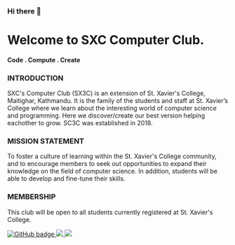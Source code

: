 ### Hi there 👋

<!--
**SXC-Computer-Club-SX3C/SXC-Computer-Club-SX3C** is a ✨ _special_ ✨ repository because its `README.md` (this file) appears on your GitHub profile.

Here are some ideas to get you started:

- 🔭 I’m currently working on ...
- 🌱 I’m currently learning ...
- 👯 I’m looking to collaborate on ...
- 🤔 I’m looking for help with ...
- 💬 Ask me about ...
- 📫 How to reach me: ...
- 😄 Pronouns: ...
- ⚡ Fun fact: ...
-->

# Welcome to SXC Computer Club.
#### Code . Compute . Create

### INTRODUCTION
SXC's Computer Club (SX3C) is an extension of St. Xavier's College, Maitighar, Kathmandu. It is the family of the students and staff at St. Xavier’s College where we learn about the interesting world of computer science and programming. Here we discover/create our best version helping eachother to grow. SC3C was established in 2018.

### MISSION STATEMENT
To foster a culture of learning within the St. Xavier's College community, and to encourage members to seek out opportunities to expand their knowledge on the field of computer science. In addition, students will be able to develop and fine-tune their skills.

### MEMBERSHIP
This club will be open to all students currently registered at St. Xavier's College.

<p>
  <a href="https://github.com/SXC-Computer-Club-SX3C?tab=followers">
    <img src="https://img.shields.io/github/followers/SXC-Computer-Club-SX3C?label=Followers&logo=GitHub&style=for-the-badge" alt="GitHub badge" />
  </a>
  <a href="http://twitter.com/KalikoteRabin">
    <img src="https://img.shields.io/twitter/follow/KalikoteRabin?label=Twitter&logo=twitter&style=for-the-badge" />
  </a>
  <a href="http://youtube.com/thecodingbrain?sub_confirmation=1">
    <img src="https://img.shields.io/youtube/views/2IzRSHT5Hw8?label=YouTube&logo=YouTube&style=for-the-badge" />
  </a>
</p>
